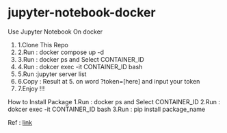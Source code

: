 # jupyter-notebook-docker
Use Jupyter Notebook On docker
<ol>
<li>1.Clone This Repo</li>
<li>2.Run : docker compose up -d</li>
<li>3.Run : docker ps and Select CONTAINER_ID</li>
<li>4.Run : dokcer exec -it CONTAINER_ID bash</li>
<li>5.Run :jupyter server list</li>
<li>6.Copy : Result at 5. on word ?token=[here] and input your token</li>
<li>7.Enjoy !!!</li>
</ol>

How to Install Package
1.Run : docker ps and Select CONTAINER_ID
2.Run : dokcer exec -it CONTAINER_ID bash
3.Run : pip install package_name


Ref : [link](https://jupyter-server.readthedocs.io/en/latest/operators/public-server.html)
